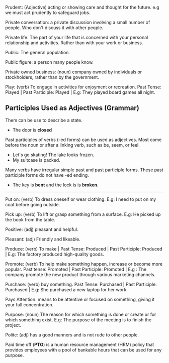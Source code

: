 Prudent: (Adjective) acting or showing care and thought for the future. e.g we must act prudently to safeguard jobs.

Private conversation: a private discussion involving a small number of people. Who don't discuss it with other people.

Private life: The part of your life that  is concerned with your personal relationship and activities. Rather than with your work or business.

Public: The general population. 

Public figure: a person many people know.

Private owned business: (noun) company owned by individuals or stockholders, rather than by the government.

Play: (verb) To engage in activities for enjoyment or recreation. Past Tense: Played | Past Participle: Played | E.g: They played board games all night.

## Participles Used as Adjectives (Grammar)

Them can be use to describe a state.

- The door is **closed**

Past participles of verbs (-ed forms) can be used as adjectives. Most come before the noun or after a linking verb, such as be, seem, or feel.

- Let's go skating! The lake looks frozen.
- My suitcase is packed.

Many verbs have irregular simple past and past participle forms. These past participle forms do not have -ed ending.

- The key is **bent** and the lock is is **broken**.

<hr />

Put on: (verb) To dress oneself or wear clothing. E.g: I need to put on my coat before going outside.

Pick up: (verb) To lift or grasp something from a surface. E.g: He picked up the book from the table.

Positive: (adj) pleasant and helpful. 

Pleasant: (adj) Friendly and likeable. 

Produce: (verb) To make | Past Tense: Produced | Past Participle: Produced | E.g: The factory produced high-quality goods.

Promote: (verb) To help make something happen, increase or become more popular. Past tense: Promoted | Past Participle: Promoted | E.g : The company promote the new product through various marketing channels.

Purchase: (verb) buy something. Past Tense: Purchased | Past Participle: Purchased | E.g: She purchased a new laptop for her work. 

Pays Attention: means to be attentive or focused on something, giving it your full concentration. 

Purpose: (noun) The reason for which something is done or create or for which something exist. E.g: The purpose of the meeting is to finish the project.

Polite: (adj) has a good manners and is not rude to other people. 

Paid time off (**PTO**) is a human resource management (HRM) policy that provides employees with a pool of bankable hours that can be used for any purpose. 